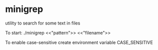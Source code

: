 # minigrep
utility to search for some text in files

To start: ./minigrep <<"pattern">> <<"filename">>

To enable case-sensitive create environment variable CASE_SENSITIVE
